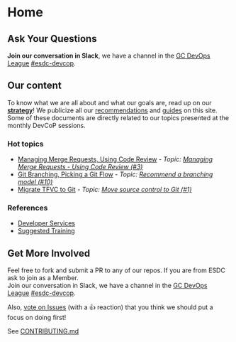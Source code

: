 # Home

## Ask Your Questions

**Join our conversation in Slack**, we have a channel in the [GC DevOps League](https://gcdevopsleague.slack.com) [#esdc-devcop](https://gcdevopsleague.slack.com/messages/CKS45C1ST/).

## Our content

To know what we are all about and what our goals are, read up on our **[strategy](strategy/overview.md)**!
We publicize all our [recommendations](https://esdc-devcop.github.io/recommendations/) and [guides](https://esdc-devcop.github.io/guides/) on this site. Some of these documents are directly related to our topics presented at the monthly DevCoP sessions.

### Hot topics

- [Managing Merge Requests, Using Code Review](https://esdc-devcop.github.io/recommendations/source_management/merging-review.md) - _Topic: [Managing Merge Requests - Using Code Review (#3)](https://github.com/esdc-devcop/esdc-devcop.github.io/issues/3)_
- [Git Branching, Picking a Git Flow](https://esdc-devcop.github.io/recommendations/source_management/git-branching.md) - _Topic: [Recommend a branching model (#10)](https://github.com/esdc-devcop/esdc-devcop.github.io/issues/10)_
- [Migrate TFVC to Git](https://esdc-devcop.github.io/guides/source-control/tfvc-to-git.html) - _Topic: [Move source control to Git (#1)](https://github.com/esdc-devcop/strategy/issues/1)_

### References

- [Developer Services](references/developer-services.md)
- [Suggested Training](references/suggested-training.md)

## Get More Involved

Feel free to fork and submit a PR to any of our repos.
If you are from ESDC ask to join as a Member.  
Join our conversation in Slack, we have a channel in the [GC DevOps League](https://gcdevopsleague.slack.com) [#esdc-devcop](https://gcdevopsleague.slack.com/messages/CKS45C1ST/).  

Also, [vote on Issues](https://github.com/esdc-devcop/esdc-devcop.github.io/issues?q=is%3Aissue+is%3Aopen+sort%3Areactions-%2B1-desc) (with a :+1: reaction) that you think we should put a focus on doing first!

See [CONTRIBUTING.md](https://github.com/esdc-devcop/esdc-devcop.github.io/blob/master/CONTRIBUTING.md)
